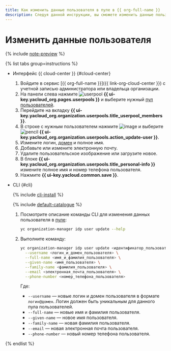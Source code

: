 ```yaml
---
title: Как изменить данные пользователя в пуле в {{ org-full-name }}
description: Следуя данной инструкции, вы сможете изменить данные пользователя в пуле в {{ org-name }}.
---
```


# Изменить данные пользователя


{% include [note-preview](../../../_includes/note-preview.md) %}

{% list tabs group=instructions %}

- Интерфейс {{ cloud-center }} {#cloud-center}

  1. Войдите в сервис [{{ org-full-name }}]({{ link-org-cloud-center }}) с учетной записью администратора или владельца организации.
  1. На панели слева нажмите ![userpool](../../../_assets/organization/userpool.svg) **{{ ui-key.yacloud_org.pages.userpools }}** и выберите нужный [пул пользователей](../../concepts/user-pools.md).
  1. Перейдите на вкладку **{{ ui-key.yacloud_org.organization.userpools.title_userpool_members }}**.
  1. В строке с нужным пользователем нажмите ![image](../../../_assets/console-icons/ellipsis.svg) и выберите ![pencil](../../../_assets/console-icons/pencil.svg) **{{ ui-key.yacloud_org.organization.userpools.action_update-user }}**.
  1. Измените логин, [домен](../../concepts/domains.md) и полное имя.
  1. Добавьте или измените электронную почту.
  1. Удалите пользовательское изображение или загрузите новое.
  1. В блоке **{{ ui-key.yacloud_org.organization.userpools.title_personal-info }}** измените полное имя и номер телефона пользователя.
  1. Нажмите **{{ ui-key.yacloud.common.save }}**.

- CLI {#cli}

  {% include [cli-install](../../../_includes/cli-install.md) %}

  {% include [default-catalogue](../../../_includes/default-catalogue.md) %}

  1. Посмотрите описание команды CLI для изменения данных пользователя в [пуле](../../concepts/user-pools.md):

     ```bash
     yc organization-manager idp user update --help
     ```

  1. Выполните команду:

     ```bash
     yc organization-manager idp user update <идентификатор_пользователя> \
       --username <логин_и_домен_пользователя> \
       --full-name <имя_и_фамилия_пользователя> \
       --given-name <имя_пользователя> \
       --family-name <фамилия_пользователя> \
       --email <электронная_почта_пользователя> \
       --phone-number <номер_телефона_пользователя>
     ```

     Где:     

     * `--username` — новые логин и домен пользователя в формате `логин@домен`. Логин должен быть уникальным для данного пула пользователей.
     * `--full-name` — новые имя и фамилия пользователя.
     * `--given-name` — новое имя пользователя.
     * `--family-name` — новая фамилия пользователя.
     * `--email` — новая электронная почта пользователя.
     * `--phone-number` — новый номер телефона пользователя.

{% endlist %}